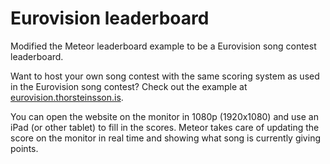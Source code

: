 Eurovision leaderboard
======================

Modified the Meteor leaderboard example to be a Eurovision song contest leaderboard.

Want to host your own song contest with the same scoring system as used in the Eurovision song contest?
Check out the example at [eurovision.thorsteinsson.is](http://eurovision.thorsteinsson.is).

You can open the website on the monitor in 1080p (1920x1080) and use an iPad (or other tablet) to fill in the scores. Meteor takes care of updating the score on the monitor in real time and showing what song is currently giving points.
